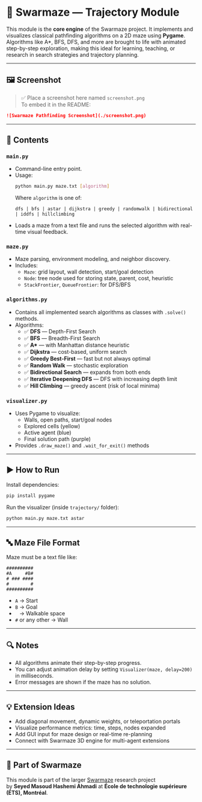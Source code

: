 # 🧠 Swarmaze — Trajectory Module

This module is the **core engine** of the Swarmaze project. It implements and visualizes classical pathfinding algorithms on a 2D maze using **Pygame**. Algorithms like A*, BFS, DFS, and more are brought to life with animated step-by-step exploration, making this ideal for learning, teaching, or research in search strategies and trajectory planning.

---

## 🖼️ Screenshot

> ✅ Place a screenshot here named `screenshot.png`  
> To embed it in the README:

```markdown
![Swarmaze Pathfinding Screenshot](./screenshot.png)
```

---

## 📁 Contents

### `main.py`
- Command-line entry point.
- Usage:  
  ```bash
  python main.py maze.txt [algorithm]
  ```
  Where `algorithm` is one of:
  ```
  dfs | bfs | astar | dijkstra | greedy | randomwalk | bidirectional | iddfs | hillclimbing
  ```
- Loads a maze from a text file and runs the selected algorithm with real-time visual feedback.

### `maze.py`
- Maze parsing, environment modeling, and neighbor discovery.
- Includes:
  - `Maze`: grid layout, wall detection, start/goal detection
  - `Node`: tree node used for storing state, parent, cost, heuristic
  - `StackFrontier`, `QueueFrontier`: for DFS/BFS

### `algorithms.py`
- Contains all implemented search algorithms as classes with `.solve()` methods.
- Algorithms:
  - ✅ **DFS** — Depth-First Search  
  - ✅ **BFS** — Breadth-First Search  
  - ✅ **A\*** — with Manhattan distance heuristic  
  - ✅ **Dijkstra** — cost-based, uniform search  
  - ✅ **Greedy Best-First** — fast but not always optimal  
  - ✅ **Random Walk** — stochastic exploration  
  - ✅ **Bidirectional Search** — expands from both ends  
  - ✅ **Iterative Deepening DFS** — DFS with increasing depth limit  
  - ✅ **Hill Climbing** — greedy ascent (risk of local minima)

### `visualizer.py`
- Uses Pygame to visualize:
  - Walls, open paths, start/goal nodes
  - Explored cells (yellow)
  - Active agent (blue)
  - Final solution path (purple)
- Provides `.draw_maze()` and `.wait_for_exit()` methods

---

## ▶️ How to Run

Install dependencies:

```bash
pip install pygame
```

Run the visualizer (inside `trajectory/` folder):

```bash
python main.py maze.txt astar
```

---

## 🔤 Maze File Format

Maze must be a text file like:

```
##########
#A     #B#
# ### ####
#        #
##########
```

- `A` → Start  
- `B` → Goal  
- ` ` → Walkable space  
- `#` or any other → Wall

---

## 🔍 Notes

- All algorithms animate their step-by-step progress.
- You can adjust animation delay by setting `Visualizer(maze, delay=200)` in milliseconds.
- Error messages are shown if the maze has no solution.

---

## 💡 Extension Ideas

- Add diagonal movement, dynamic weights, or teleportation portals
- Visualize performance metrics: time, steps, nodes expanded
- Add GUI input for maze design or real-time re-planning
- Connect with Swarmaze 3D engine for multi-agent extensions

---

## 📘 Part of Swarmaze

This module is part of the larger [Swarmaze](https://github.com/yourusername/Swarmaze) research project  
by **Seyed Masoud Hashemi Ahmadi** at **École de technologie supérieure (ÉTS), Montréal**.
